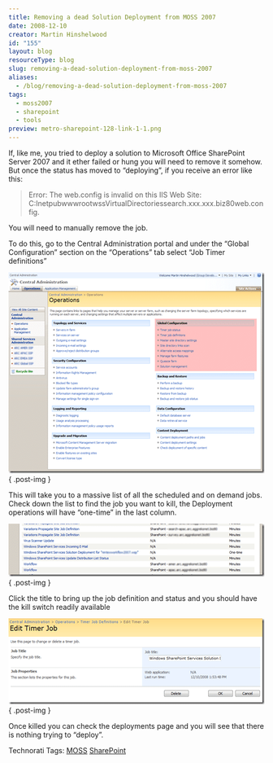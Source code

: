 ```yaml
---
title: Removing a dead Solution Deployment from MOSS 2007
date: 2008-12-10
creator: Martin Hinshelwood
id: "155"
layout: blog
resourceType: blog
slug: removing-a-dead-solution-deployment-from-moss-2007
aliases:
  - /blog/removing-a-dead-solution-deployment-from-moss-2007
tags:
  - moss2007
  - sharepoint
  - tools
preview: metro-sharepoint-128-link-1-1.png
---
```


If, like me, you tried to deploy a solution to Microsoft Office SharePoint Server 2007 and it ether failed or hung you will need to remove it somehow. But once the status has moved to “deploying”, if you receive an error like this:

> Error: The web.config is invalid on this IIS Web Site: C:InetpubwwwrootwssVirtualDirectoriessearch.xxx.xxx.biz80web.config.

You will need to manually remove the job.

To do this, go to the Central Administration portal and under the “Global Configuration” section on the “Operations” tab select “Job Timer definitions”

[![image](images/RemovingadeadSolutionDeploymentfromMOSS2_C4E5-image_thumb-4-4.png)](http://blog.hinshelwood.com/files/2011/05/GWB-WindowsLiveWriter-RemovingadeadSolutionDeploymentfromMOSS2_C4E5-image_2.png)
{ .post-img }

This will take you to a massive list of all the scheduled and on demand jobs. Check down the list to find the job you want to kill, the Deployment operations will have “one-time” in the last column.

![image](images/RemovingadeadSolutionDeploymentfromMOSS2_C4E5-image_thumb_1-2-2.png)
{ .post-img }

Click the title to bring up the job definition and status and you should have the kill switch readily available

[![image](images/RemovingadeadSolutionDeploymentfromMOSS2_C4E5-image_thumb_2-3-3.png)](http://blog.hinshelwood.com/files/2011/05/GWB-WindowsLiveWriter-RemovingadeadSolutionDeploymentfromMOSS2_C4E5-image_6.png)
{ .post-img }

Once killed you can check the deployments page and you will see that there is nothing trying to “deploy”.

Technorati Tags: [MOSS](http://technorati.com/tags/MOSS) [SharePoint](http://technorati.com/tags/SharePoint)
